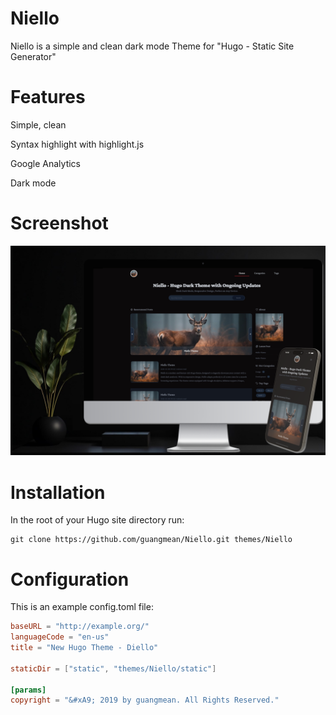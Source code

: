 # Niello
Niello is a simple and clean dark mode Theme for "Hugo - Static Site Generator"


# Features

Simple, clean

Syntax highlight with highlight.js

Google Analytics

Dark mode


# Screenshot
![Theme Screenshot](https://raw.githubusercontent.com/guangmean/Niello/master/images/screenshot.png)

# Installation

In the root of your Hugo site directory run:

```shell
git clone https://github.com/guangmean/Niello.git themes/Niello
```

# Configuration
This is an example config.toml file:

```toml
baseURL = "http://example.org/"
languageCode = "en-us"
title = "New Hugo Theme - Diello"

staticDir = ["static", "themes/Niello/static"]

[params]
copyright = "&#xA9; 2019 by guangmean. All Rights Reserved."
```
